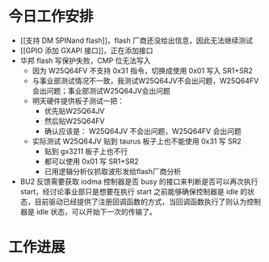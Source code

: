 



# 今日工作安排
- [[支持 DM SPINand flash]]，flash 厂商还没给出信息，因此无法继续测试
- [[GPIO 添加 GXAPI 接口]]，正在添加接口
- 华邦 flash 写保护失败，CMP 位无法写入
	- 因为 W25Q64FV 不支持 0x31 指令，切换成使用 0x01 写入 SR1+SR2
	- 与事业部测试情况不一致，我测试W25Q64JV不会出问题，W25Q64FV会出问题；事业部测试W25Q64JV会出问题
	- 明天硬件提供板子测试一把：
		- 优先贴W25Q64JV
		- 然后贴W25Q64FV
		- 确认应该是： W25Q64JV 不会出问题，W25Q64FV 会出问题
	- 实际测试 W25Q64JV 贴到 taurus 板子上也不能使用 0x31 写 SR2
		- 贴到 gx3211 板子上也不行
		- 都可以使用 0x01 写 SR1+SR2
		- 已用逻辑分析仪抓取波形发给flash厂商分析
- BU2 反馈需要获取 iodma 控制器是否 busy 的接口来判断是否可以再次执行 start，经讨论事业部只是想要在执行 start 之前能够确保控制器是 idle 的状态，目前驱动已经提供了注册回调函数的方式，当回调函数执行了则认为控制器是 idle 状态，可以开始下一次的传输了。


# 工作进展




